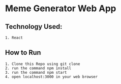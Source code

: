 # Meme Generator Web App

## Technology Used:

    1. React

## How to Run

    1. Clone this Repo using git clone
    2. run the command npm install
    3. run the command npm start
    4. open localhost:3000 in your web browser
